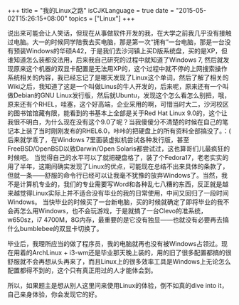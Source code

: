 +++
title  = "我的Linux之路"
isCJKLanguage = true
date = "2015-05-02T15:26:15+08:00"
topics = ["Linux"]
+++

说出来可能会让人笑话，但现在从事做软件开发的我，在大学之前我几乎没有接触过电脑。大一的时候同学陪我去买电脑，那是第一次“拥有”一台电脑，那是一台没有预装Windows的华硕A42，于是我们去沙河镇上买D版系统盘，买的是XP，但谁知道怎么装都没法用，后来我自己研究的过程中就知道了Windows 7, 然后就发现原来这个机器的双显卡配置是无法用XP的，这个过程中就不停的上网搜索操作系统相关的内容，我已经忘记了是哪天发现了Linux这个单词，然后了解了相关的Wiki之后，我知道了这是一个叫做Linus的牛人开发的，后来呢，原来还有一个叫做Debian的GNU Linux发行版，然后就Ubuntu，发现这个怎么看怎么别扭，哦，原来还有个RHEL，哇塞，这个好高端，企业采用的啊，可惜当时大二，沙河校区的图书馆馆藏有限，能看到的书基本上全部是关于Red Hat Linux 9.0的，这个让我很不明白，为什么现在没有这个9.0了呢？当我傻傻分不清楚的时候在自己的笔记本上装了当时刚刚发布的RHEL6.0，咔咔的把硬盘上的所有资料全部搞没了。：(
后来就学乖了，在Windows 7里面装虚拟机尝试各种发行版，甚至FreeBSD/OpenBSD以致Darwin/Open Solaris都尝试过，这也算哥们儿最疯狂的时候吧。
当觉得自己的水平可以了就把硬盘格了，装了个Fedora17，老老实实的用了半年，这期间确实发现了Linux的优点，可能现在总结不出来具体的条款了，但就一条——舒服的命令行已经可以让我毫不犹豫的放弃Windows了。当然，我不是计算机专业的，我们的专业需要写Word和各种乱七八糟的东西，反正就是越来越觉得Linux实际上并不适合没有毕业的我的日常使用，中间又回归了一段时间Windows。
当快毕业的时候买了一台新电脑，买的时候就确定了即将毕业的我不会再怎么用Windows，也不会玩游戏，于是就搞了一台Clevo的准系统，w650sz，i7 4700M，8G内存，最重要的是它没有独显——也就没有必要再去搞什么bumblebee的双显卡切换了。

毕业后，我理所应当的做了程序员，我的电脑就再也没有被Windows占领过。现在用着的ArchLinux + i3-wm还是毕业那天晚上装的，用的旧了很多配置都搞的很舒服就不会再想从头再来了，而且Linux上的很多效率工具是Windows上无论怎么配置都得不到的，这个只有真正用过的人才能体会到。

所以，如果题主是想从别人这里问来使用Linux的体验，倒不如真的dive into it，自己亲身体验，你会发现它的好。
